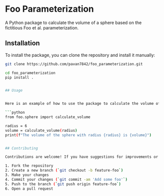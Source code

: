 # Foo Parameterization

A Python package to calculate the volume of a sphere based on the fictitious Foo et al. parameterization.


## Installation  

To install the package, you can clone the repository and install it manually:

```bash
git clone https://github.com/pavan7842/foo_parameterization.git

cd foo_parameterization
pip install .


## Usage


Here is an example of how to use the package to calculate the volume of a sphere:

```python
from foo.sphere import calculate_volume

radius = 6
volume = calculate_volume(radius)
print(f"The volume of the sphere with radius {radius} is {volume}")


## Contributing

Contributions are welcome! If you have suggestions for improvements or find any issues, please open an issue or submit a pull request. Here are some steps to follow:

1. Fork the repository
2. Create a new branch (`git checkout -b feature-foo`)
3. Make your changes
4. Commit your changes (`git commit -am 'Add some foo'`)
5. Push to the branch (`git push origin feature-foo`)
6. Open a pull request
